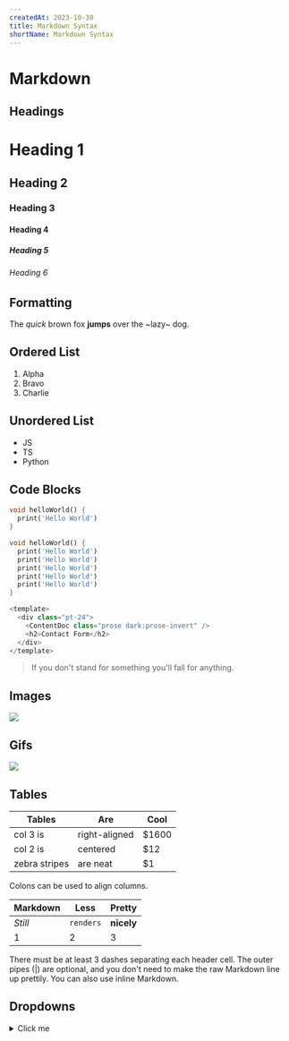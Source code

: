 ```yaml
---
createdAt: 2023-10-30
title: Markdown Syntax
shortName: Markdown Syntax
---
```

# Markdown

## Headings

# Heading 1

## Heading 2

### Heading 3

#### Heading 4

##### Heading 5

###### Heading 6

## Formatting

The *quick* brown fox **jumps** over the \~lazy\~ dog.

## Ordered List

1. Alpha
2. Bravo
3. Charlie

## Unordered List

* JS
* TS
* Python

## Code Blocks

```dart
void helloWorld() {
  print('Hello World')
}
```

```dart
void helloWorld() {
  print('Hello World')
  print('Hello World')
  print('Hello World')
  print('Hello World')
  print('Hello World')
}
```

```javascript
<template>
  <div class="pt-24">
    <ContentDoc class="prose dark:prose-invert" />
    <h2>Contact Form</h2>
  </div>
</template>
```

> If you don't stand for something you'll fall for anything.

## Images

![](https://imgs.xkcd.com/comics/ten_thousand_2x.png)

## Gifs

![](https://i.giphy.com/media/4pMX5rJ4PYAEM/giphy.webp)

## Tables

| Tables        | Are           | Cool  |
| ------------- | ------------- | ----- |
| col 3 is      | right-aligned | $1600 |
| col 2 is      | centered      | $12   |
| zebra stripes | are neat      | $1    |

Colons can be used to align columns.

| Markdown | Less      | Pretty     |
| -------- | --------- | ---------- |
| *Still*  | `renders` | **nicely** |
| 1        | 2         | 3          |

There must be at least 3 dashes separating each header cell.
The outer pipes (|) are optional, and you don't need to make the 
raw Markdown line up prettily. You can also use inline Markdown.

## Dropdowns

<details>
  <summary>Click me</summary>
  
  ### Heading
  1. Foo
  2. Bar
     * Baz
     * Qux

  ### Some Javascript
  ```js
  function logSomething(something) {
    console.log('Something', something);
  }
  ```
</details>